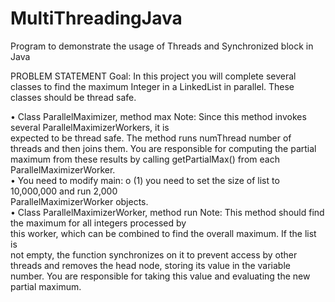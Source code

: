# MultiThreadingJava
Program to demonstrate the usage of Threads and Synchronized block in Java

PROBLEM STATEMENT
Goal:	In	this	project	you	will	complete	several	classes	to	find	the	maximum	Integer	
in	a LinkedList	in	parallel.	These	classes	should	be	thread	safe.

• Class	ParallelMaximizer,	method	max
Note:	Since	this	method	invokes	several	ParallelMaximizerWorkers,	it	is	
expected	to	be	thread	safe.	The	method	runs	numThread	number of	
threads	and	then	joins	them.	You	are responsible	for	computing	the	
partial	maximum	from	these	results	by	calling	getPartialMax()	from	each	
ParallelMaximizerWorker.	
• You	need	to	modify	main:
o (1)	you	need	to	set	the	size	of	list	to	10,000,000	and	run	2,000	
ParallelMaximizerWorker	objects.	
• Class	ParallelMaximizerWorker,	method	run
Note:	This	method	should	find	the	maximum	for	all	integers	processed	by	
this	worker,	which	can	be	combined	to	find	the	overall	maximum.	If	the	list	is	
not	empty,	the	function	synchronizes	on	it	to	prevent	access	by	other	threads	
and	removes	the	head	node,	storing	its	value	in	the	variable	number.	You	are	
responsible	for	taking	this	value	and	evaluating	the	new	partial	maximum.	


